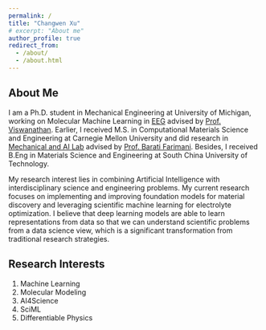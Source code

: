 ```yaml
---
permalink: /
title: "Changwen Xu"
# excerpt: "About me"
author_profile: true
redirect_from: 
  - /about/
  - /about.html
---
```


About Me
------
I am a Ph.D. student in Mechanical Engineering at University of Michigan, working on Molecular Machine Learning in [EEG](https://eeg.engin.umich.edu/) advised by [Prof. Viswanathan](https://aero.engin.umich.edu/people/viswanathan-venkat/). Earlier, I received M.S. in Computational Materials Science and Engineering at Carnegie Mellon University and did research in [Mechanical and AI Lab](https://sites.google.com/view/barati) advised by [Prof. Barati Farimani](https://www.meche.engineering.cmu.edu/directory/bios/barati-farimani-amir.html). Besides, I received B.Eng in Materials Science and Engineering at South China University of Technology.

My research interest lies in combining Artificial Intelligence with interdisciplinary science and engineering problems. My current research focuses on implementing and improving foundation models for material discovery and leveraging scientific machine learning for electrolyte optimization. I believe that deep learning models are able to learn representations from data so that we can understand scientific problems from a data science view, which is a significant transformation from traditional research strategies. 

Research Interests
------
1. Machine Learning
2. Molecular Modeling
3. AI4Science
4. SciML
5. Differentiable Physics


